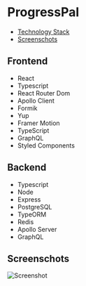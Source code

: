 # ProgressPal

- [Technology Stack](#Frontend)
- [Screenschots](#Screenschots)

## Frontend

- React
- Typescript
- React Router Dom
- Apollo Client
- Formik
- Yup
- Framer Motion
- TypeScript
- GraphQL
- Styled Components

## Backend

- Typescript
- Node
- Express
- PostgreSQL
- TypeORM
- Redis
- Apollo Server
- GraphQL

## Screenschots

![Screenshot](media/desktop/Screenshot_2.png)
